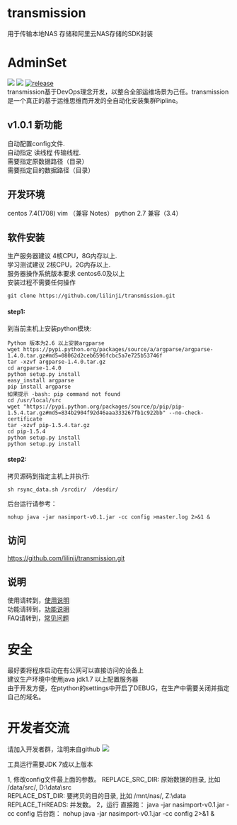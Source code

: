 # transmission
用于传输本地NAS 存储和阿里云NAS存储的SDK封装
# AdminSet
<img src="https://travis-ci.org/guohongze/adminset.svg?branch=master"></img> 
<img src="https://img.shields.io/hexpm/l/plug.svg"></img>
[![release](https://img.shields.io/github/release/guohongze/adminset.svg)](https://github.com/lilinji/transmission)
<br>
transmission基于DevOps理念开发，以整合全部运维场景为己任。transmission是一个真正的基于运维思维而开发的全自动化安装集群Pipline。<br>

## v1.0.1 新功能
自动配置config文件.<br>
自动指定 读线程 传输线程.<br>
需要指定原数据路径（目录）<br>
需要指定目的数据路径（目录）<br>

## 开发环境
centos 7.4(1708)  vim （兼容 Notes） python 2.7 兼容（3.4）<br>

## 软件安装
生产服务器建议 4核CPU，8G内存以上.<br>
学习测试建议 2核CPU，2G内存以上.<br>
服务器操作系统版本要求 centos6.0及以上<br>
安装过程不需要任何操作<br>
```
git clone https://github.com/lilinji/transmission.git
```


#### step1:
到当前主机上安装python模块:
```
Python 版本为2.6 以上安装argparse
wget https://pypi.python.org/packages/source/a/argparse/argparse-1.4.0.tar.gz#md5=08062d2ceb6596fcbc5a7e725b53746f
tar -xzvf argparse-1.4.0.tar.gz
cd argparse-1.4.0
python setup.py install
easy_install argparse
pip install argparse
如果提示 -bash: pip command not found
cd /usr/local/src
wget "https://pypi.python.org/packages/source/p/pip/pip-1.5.4.tar.gz#md5=834b2904f92d46aaa333267fb1c922bb" --no-check-certificate
tar -xzvf pip-1.5.4.tar.gz
cd pip-1.5.4
python setup.py install
python setup.py install
```

#### step2:
拷贝源码到指定主机上并执行:
```
sh rsync_data.sh /srcdir/  /desdir/
```

后台运行请参考：
```
nohup java -jar nasimport-v0.1.jar -cc config >master.log 2>&1 &
```

## 访问
https://github.com/lilinji/transmission.git 


## 说明
使用请转到，<a href="https://github.com/lilinji/transmission/README">使用说明</a><br>
功能请转到，<a href="https://github.com/lilinji/transmission/blob/master/transmission/rsync_data.py">功能说明</a><br>
FAQ请转到，<a href="https://www.baidu.com">常见问题</a>

# 安全
最好要将程序启动在有公网可以直接访问的设备上<br>
建议生产环境中使用java jdk1.7 以上配置服务器<br>
由于开发方便，在ptython的settings中开启了DEBUG，在生产中需要关闭并指定自己的域名。

# 开发者交流
请加入开发者群，注明来自github
<img src="https://github.com/lilinji/transmission/blob/master/Aliyun-Novogene-SGE/1.png"></img>


工具运行需要JDK 7或以上版本

1, 修改config文件最上面的参数。
    REPLACE_SRC_DIR: 原始数据的目录, 比如 /data/src/, D:\data\src\
    REPLACE_DST_DIR: 要拷贝的目的目录, 比如  /mnt/nas/, Z:\data\
    REPLACE_THREADS: 并发数。
2，运行
    直接跑： java -jar nasimport-v0.1.jar -cc config
    后台跑： nohup java -jar nasimport-v0.1.jar -cc config 2>&1 &

